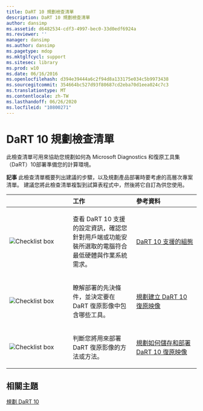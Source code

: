 ```yaml
---
title: DaRT 10 規劃檢查清單
description: DaRT 10 規劃檢查清單
author: dansimp
ms.assetid: d6482534-cdf3-4997-bec0-33d0edf6924a
ms.reviewer: ''
manager: dansimp
ms.author: dansimp
ms.pagetype: mdop
ms.mktglfcycl: support
ms.sitesec: library
ms.prod: w10
ms.date: 06/16/2016
ms.openlocfilehash: d394e39444a6c2f94d8a133175e034c5b9973438
ms.sourcegitcommit: 354664bc527d93f80687cd2eba70d1eea024c7c3
ms.translationtype: MT
ms.contentlocale: zh-TW
ms.lasthandoff: 06/26/2020
ms.locfileid: "10800271"
---
```

# DaRT 10 規劃檢查清單


此檢查清單可用來協助您規劃如何為 Microsoft Diagnostics 和復原工具集（DaRT）10部署準備您的計算環境。

**記事** 此檢查清單概要列出建議的步驟，以及規劃產品部署時要考慮的高層次專案清單。 建議您將此檢查清單複製到試算表程式中，然後將它自訂為供您使用。

 

<table>
<colgroup>
<col width="33%" />
<col width="33%" />
<col width="33%" />
</colgroup>
<thead>
<tr class="header">
<th align="left"></th>
<th align="left">工作</th>
<th align="left">參考資料</th>
</tr>
</thead>
<tbody>
<tr class="odd">
<td align="left"><img src="images/checklistbox.gif" alt="Checklist box" /></td>
<td align="left"><p>查看 DaRT 10 支援的設定資訊，確認您針對用戶端或功能安裝所選取的電腦符合最低硬體與作業系統需求。</p></td>
<td align="left"><p><a href="dart-10-supported-configurations.md" data-raw-source="[DaRT 10 Supported Configurations](dart-10-supported-configurations.md)">DaRT 10 支援的組態</a></p></td>
</tr>
<tr class="even">
<td align="left"><img src="images/checklistbox.gif" alt="Checklist box" /></td>
<td align="left"><p>瞭解部署的先決條件，並決定要在 DaRT 復原影像中包含哪些工具。</p></td>
<td align="left"><p><a href="planning-to-create-the-dart-10-recovery-image.md" data-raw-source="[Planning to Create the DaRT 10 Recovery Image](planning-to-create-the-dart-10-recovery-image.md)">規劃建立 DaRT 10 復原映像</a></p></td>
</tr>
<tr class="odd">
<td align="left"><img src="images/checklistbox.gif" alt="Checklist box" /></td>
<td align="left"><p>判斷您將用來部署 DaRT 復原影像的方法或方法。</p></td>
<td align="left"><p><a href="planning-how-to-save-and-deploy-the-dart-10-recovery-image.md" data-raw-source="[Planning How to Save and Deploy the DaRT 10 Recovery Image](planning-how-to-save-and-deploy-the-dart-10-recovery-image.md)">規劃如何儲存和部署 DaRT 10 復原映像</a></p></td>
</tr>
</tbody>
</table>

 

## 相關主題


[規劃 DaRT 10](planning-for-dart-10.md)

 

 





